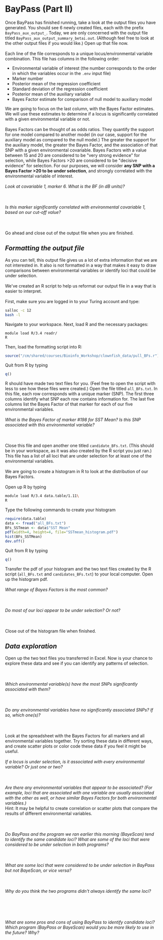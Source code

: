 BayPass (Part II)
================

Once BayPass has finished running, take a look at the output files you have generated. You should see 6 newly created files, each with the prefix `BayPass_aux_output_`. Today, we are only concerned with the output file titled `BayPass_aux_output_summary_betai.out`. (Although feel free to look at the other output files if you would like.) Open up that file now.
\
\
Each line of the file corresponds to a unique locus/environmental variable combination. This file has columns in the following order:

-   Environmental variable of interest (the number corresponds to the order in which the variables occur in the `.env` input file)
-   Marker number
-   Posterior mean of the regression coefficient
-   Standard deviation of the regression coefficient
-   Posterior mean of the auxiliary variable
-   Bayes Factor estimate for comparison of null model to auxiliary model

We are going to focus on the last column, with the Bayes Factor estimates. We will use these estimates to determine if a locus is significantly correlated with a given environmental variable or not.
\
\
Bayes Factors can be thought of as odds ratios. They quantify the support for one model compared to another model (in our case, support for the auxiliary model as compared to the null model.) The greater the support for the auxiliary model, the greater the Bayes Factor, and the association of that SNP with a given environmental covariable. Bayes Factors with a value between 15 and 20 are considered to be "very strong evidence" for selection, while Bayes Factors &gt;20 are considered to be "decisive evidence" for selection. For our purposes, we will consider **any SNP with a Bayes Factor &gt;20 to be under selection**, and strongly correlated with the environmental variable of interest.
\
\
*Look at covariable 1, marker 6. What is the BF (in dB units)?*
\
\
\
\
*Is this marker significantly correlated with environmental covariable 1, based on our cut-off value?*
\
\
\
\
Go ahead and close out of the output file when you are finished.

***Formatting the output file***
--------------------------------

As you can tell, this output file gives us a lot of extra information that we are not interested in. It also is not formatted in a way that makes it easy to draw comparisons between environmental variables or identify loci that could be under selection.
\
\
We've created an R script to help us reformat our output file in a way that is easier to interpret.
\
\
First, make sure you are logged in to your Turing account and type:

``` bash
salloc -c 12
bash -l
```

Navigate to your workspace. Next, load R and the necessary packages:

``` bash
module load R/3.4 readr/
R
```

Then, load the formatting script into R:

``` r
source("/cm/shared/courses/Bioinfo_Workshop/clownfish_data/pull_BFs.r")
```

Quit from R by typing

``` r
q()
```

R should have made two text files for you. (Feel free to open the script with less to see how these files were created.) Open the file titled `all_BFs.txt`. In this file, each row corresponds with a unique marker (SNP). The first three columns identify what SNP each row contains information for. The last five columns list the Bayes Factor of that marker for each of our five environmental variables.
\
\
*What is the Bayes Factor of marker \#198 for SST Mean? Is this SNP associated with this environmental variable?*
\
\
\
\
Close this file and open another one titled `candidate_BFs.txt`. (This should be in your workspace, as it was also created by the R script you just ran.) This file has a list of all loci that are under selection for at least one of the environmental variables.
\
\
We are going to create a histogram in R to look at the distribution of our Bayes Factors.
\
\
Open up R by typing

``` bash
module load R/3.4 data.table/1.11\
R
```

Type the following commands to create your histogram

``` r
require(data.table)
data <- fread("all_BFs.txt")
BFs_SSTmean <- data$"SST Mean"
pdf(width=4, height=4, file="SSTmean_histogram.pdf")
hist(BFs_SSTMean)
dev.off()
```

Quit from R by typing

``` r
q()
```

Transfer the pdf of your histogram and the two text files created by the R script (`all_BFs.txt` and `candidates_BFs.txt`) to your local computer. Open up the histogram pdf.
\
\
*What range of Bayes Factors is the most common?*
\
\
\
\
*Do most of our loci appear to be under selection? Or not?*
\
\
\
\
Close out of the histogram file when finished.

***Data exploration***
----------------------

Open up the two text files you transferred in Excel. Now is your chance to explore these data and see if you can identify any patterns of selection.
\
\
\
\
*Which environmental variable(s) have the most SNPs significantly associated with them?*
\
\
\
\
*Do any environmental variables have no significantly associated SNPs? If so, which one(s)?*
\
\
\
\
Look at the spreadsheet with the Bayes Factors for all markers and all environmental variables together. Try sorting these data in different ways, and create scatter plots or color code these data if you feel it might be useful.
\
\
*If a locus is under selection, is it associated with every environmental variable? Or just one or two?*
\
\
\
\
*Are there any environmental variables that appear to be associated? (For example, loci that are associated with one variable are usually associated with the other as well, or have similar Bayes Factors for both environmental variables.)*
\
Hint: It may be helpful to create correlation or scatter plots that compare the results of different environmental variables.
\
\
\
\
*Do BayPass and the program we ran earlier this morning (BayeScan) tend to identify the same candidate loci? What are some of the loci that were considered to be under selection in both programs?*
\
\
\
\
*What are some loci that were considered to be under selection in BayPass but not BayeScan, or vice versa?*
\
\
\
\
*Why do you think the two programs didn't always identify the same loci?*
\
\
\
\
\
\
*What are some pros and cons of using BayPass to identify candidate loci? Which program (BayPass or BayeScan) would you be more likely to use in the future? Why?*